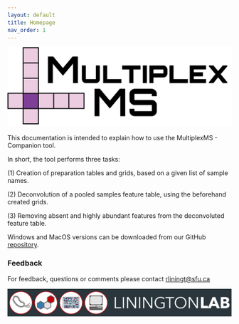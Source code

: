```yaml
---
layout: default
title: Homepage
nav_order: 1
---
```


![](assets/config_icon.PNG)

This documentation is intended to explain how to use the MultiplexMS - Companion tool.

In short, the tool performs three tasks:

(1) Creation of preparation tables and grids, based on a given list of sample names. 

(2) Deconvolution of a pooled samples feature table, using the beforehand created grids.

(3) Removing absent and highly abundant features from the deconvoluted feature table.



Windows and MacOS versions can be downloaded from our GitHub [repository](https://github.com/liningtonlab/MultiplexMS/releases). 



### Feedback

For feedback, questions or comments please contact rliningt@sfu.ca



![](assets/linington_logo.PNG)

